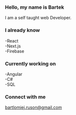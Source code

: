 ### Hello, my name is Bartek
 
 I am a self taught web Developer.
 
### I already know
-React <br>
-Next.js <br>
-Firebase <br>

### Currently working on
-Angular <br>
-C# <br>
-SQL <br>

### Connect with me

bartlomiej.ruson@gmail.com

<!--
**BartlomiejRuson/BartlomiejRuson** is a ✨ _special_ ✨ repository because its `README.md` (this file) appears on your GitHub profile.

Here are some ideas to get you started:

- 🔭 I’m currently working on ...
- 🌱 I’m currently learning ...
- 👯 I’m looking to collaborate on ...
- 🤔 I’m looking for help with ...
- 💬 Ask me about ...
- 📫 How to reach me: ...
- 😄 Pronouns: ...
- ⚡ Fun fact: ...
-->
